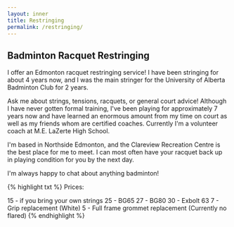 ```yaml
---
layout: inner
title: Restringing
permalink: /restringing/
---
```


## Badminton Racquet Restringing

I offer an Edmonton racquet restringing service! I have been stringing for about 4 years now, and I was the main stringer for the University of Alberta Badminton Club for 2 years. 

Ask me about strings, tensions, racquets, or general court advice! Although I have never gotten formal training, I've been playing for approximately 7 years now and have learned an enormous amount from my time on court as well as my friends whom are certified coaches. Currently I'm a volunteer coach at M.E. LaZerte High School.

I'm based in Northside Edmonton, and the Clareview Recreation Centre is the best place for me to meet. I can most often have your racquet back up in playing condition for you by the next day.

I'm always happy to chat about anything badminton!

{% highlight txt %}
Prices:

15 - if you bring your own strings
25 - BG65
27 - BG80
30 - Exbolt 63
7  - Grip replacement (White)
5  - Full frame grommet replacement (Currently no flared)
{% endhighlight %}